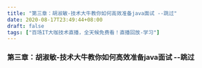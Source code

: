 ```yaml
---
title: "第三章：胡淑敏-技术大牛教你如何高效准备java面试 --跳过"
date: 2020-08-17T23:49:44+08:00
draft: false
tags: ["百场IT大咖技术直播，全天候免费看！直播回放-学习"]
---
```



### 第三章：胡淑敏-技术大牛教你如何高效准备java面试 --跳过